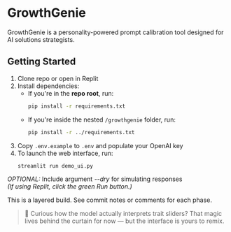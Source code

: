 # GrowthGenie

GrowthGenie is a personality-powered prompt calibration tool designed for AI solutions strategists.

## Getting Started

1. Clone repo or open in Replit
2. Install dependencies:
   - If you're in the **repo root**, run:
     ```bash
     pip install -r requirements.txt
     ```
   - If you're inside the nested `/growthgenie` folder, run:
     ```bash
     pip install -r ../requirements.txt
     ```
3. Copy `.env.example` to `.env` and populate your OpenAI key
4. To launch the web interface, run:
   ```bash
   streamlit run demo_ui.py
*OPTIONAL:* Include argument *--dry* for simulating responses  
*(If using Replit, click the green Run button.)*

This is a layered build. See commit notes or comments for each phase.

> 🔐 Curious how the model actually interprets trait sliders?
> That magic lives behind the curtain for now — but the interface is yours to remix.

